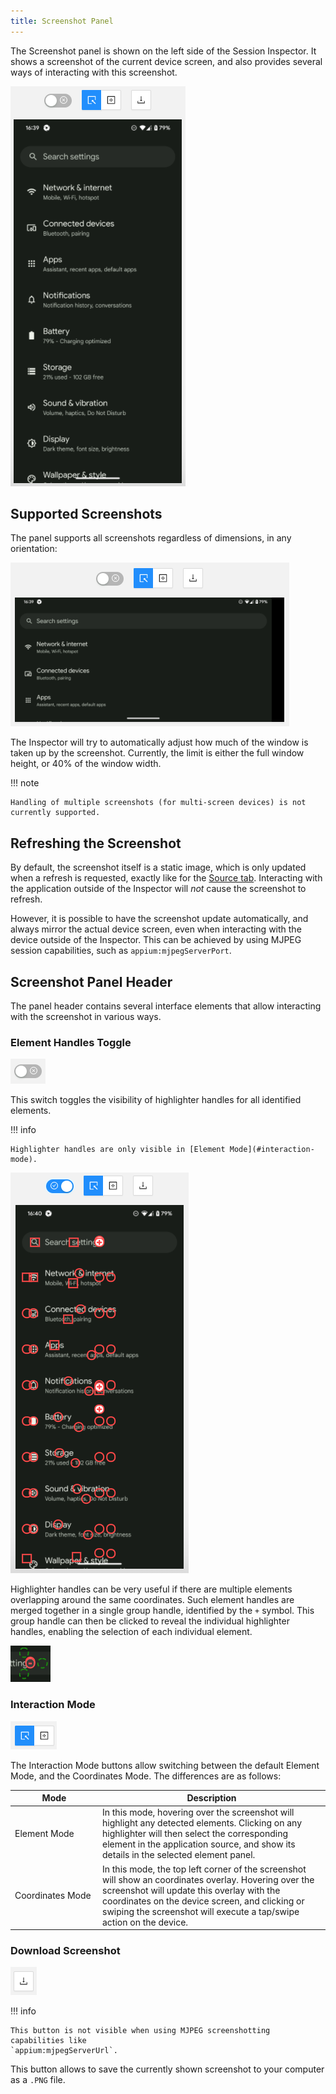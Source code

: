 ```yaml
---
title: Screenshot Panel
---
```


The Screenshot panel is shown on the left side of the Session Inspector. It shows a screenshot of
the current device screen, and also provides several ways of interacting with this screenshot.

![Screenshot Panel](./assets/images/screenshot/app-screenshot.png)

## Supported Screenshots

The panel supports all screenshots regardless of dimensions, in any orientation:

![Screenshot Panel in Landscape](./assets/images/screenshot/app-screenshot-landscape.png)

The Inspector will try to automatically adjust how much of the window is taken up by the screenshot.
Currently, the limit is either the full window height, or 40% of the window width.

!!! note

    Handling of multiple screenshots (for multi-screen devices) is not currently supported.

## Refreshing the Screenshot

By default, the screenshot itself is a static image, which is only updated when a refresh is
requested, exactly like for the [Source tab](./source.md#refreshing-the-source). Interacting with
the application outside of the Inspector will _not_ cause the screenshot to refresh.

However, it is possible to have the screenshot update automatically, and always mirror the actual
device screen, even when interacting with the device outside of the Inspector. This can be achieved
by using MJPEG session capabilities, such as `appium:mjpegServerPort`.

## Screenshot Panel Header

The panel header contains several interface elements that allow interacting with the screenshot in
various ways.

### Element Handles Toggle

![Toggle Element Handles Button](./assets/images/screenshot/toggle-element-handles-button.png)

This switch toggles the visibility of highlighter handles for all identified elements.

!!! info

    Highlighter handles are only visible in [Element Mode](#interaction-mode).

![Screenshot With Element Handles](./assets/images/screenshot/app-screenshot-highlighters.png)

Highlighter handles can be very useful if there are multiple elements overlapping around the same
coordinates. Such element handles are merged together in a single group handle, identified by the
`+` symbol. This group handle can then be clicked to reveal the individual highlighter handles,
enabling the selection of each individual element.

![Expanded Group Handle](./assets/images/screenshot/expanded-group-handle.png)

### Interaction Mode

![Screenshot Interaction Mode Buttons](./assets/images/screenshot/interaction-mode-buttons.png)

The Interaction Mode buttons allow switching between the default Element Mode, and the Coordinates
Mode. The differences are as follows:

| <div style="width:9em">Mode</div> | Description |
| ---- | ------ |
| Element Mode | In this mode, hovering over the screenshot will highlight any detected elements. Clicking on any highlighter will then select the corresponding element in the application source, and show its details in the selected element panel. |
| Coordinates Mode | In this mode, the top left corner of the screenshot will show an coordinates overlay. Hovering over the screenshot will update this overlay with the coordinates on the device screen, and clicking or swiping the screenshot will execute a tap/swipe action on the device. |

### Download Screenshot

![Download Sreenshot Button](./assets/images/screenshot/download-screenshot-button.png)

!!! info

    This button is not visible when using MJPEG screenshotting capabilities like
    `appium:mjpegServerUrl`.

This button allows to save the currently shown screenshot to your computer as a `.PNG` file.
